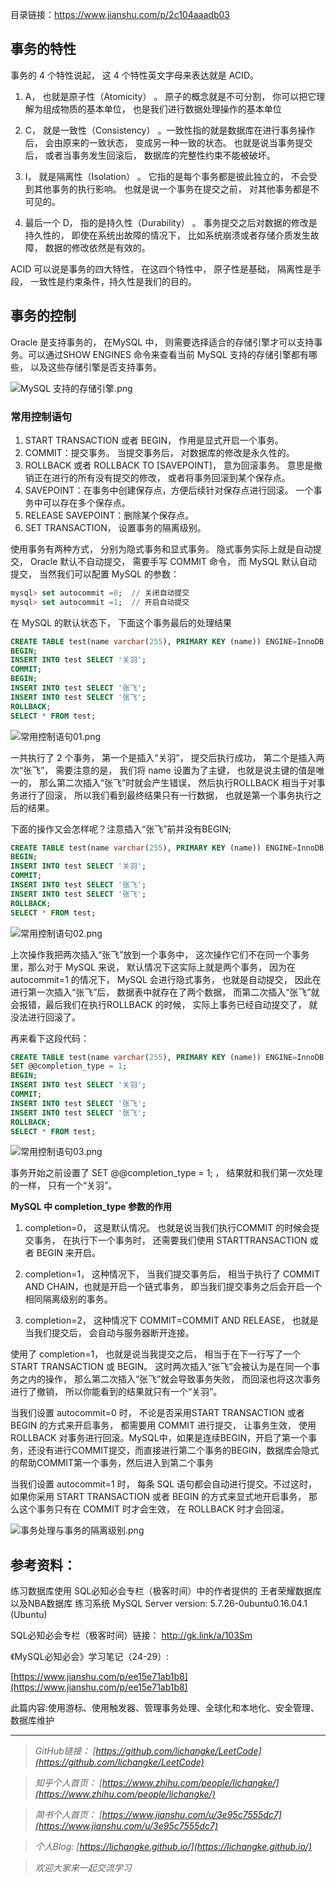 目录链接：https://www.jianshu.com/p/2c104aaadb03

## 事务的特性

事务的 4 个特性说起， 这 4 个特性英文字母来表达就是 ACID。


1. A， 也就是原子性（Atomicity） 。 原子的概念就是不可分割， 你可以把它理解为组成物质的基本单位， 也是我们进行数据处理操作的基本单位

2. C， 就是一致性（Consistency） 。一致性指的就是数据库在进行事务操作后， 会由原来的一致状态， 变成另一种一致的状态。 也就是说当事务提交后， 或者当事务发生回滚后， 数据库的完整性约束不能被破坏。

3. I， 就是隔离性（Isolation） 。 它指的是每个事务都是彼此独立的， 不会受到其他事务的执行影响。 也就是说一个事务在提交之前， 对其他事务都是不可见的。

4. 最后一个 D， 指的是持久性（Durability） 。 事务提交之后对数据的修改是持久性的， 即使在系统出故障的情况下， 比如系统崩溃或者存储介质发生故障， 数据的修改依然是有效的。

ACID 可以说是事务的四大特性， 在这四个特性中， 原子性是基础， 隔离性是手段， 一致性是约束条件，持久性是我们的目的。 

## 事务的控制

Oracle 是支持事务的， 在MySQL 中， 则需要选择适合的存储引擎才可以支持事务。可以通过SHOW ENGINES 命令来查看当前 MySQL 支持的存储引擎都有哪些， 以及这些存储引擎是否支持事务。

![MySQL 支持的存储引擎.png](https://upload-images.jianshu.io/upload_images/16846478-80daa872a411d174.png?imageMogr2/auto-orient/strip%7CimageView2/2/w/1240)

### 常用控制语句

1. START TRANSACTION 或者 BEGIN， 作用是显式开启一个事务。
2. COMMIT：提交事务。 当提交事务后， 对数据库的修改是永久性的。
3. ROLLBACK 或者 ROLLBACK TO [SAVEPOINT]， 意为回滚事务。 意思是撤销正在进行的所有没有提交的修改， 或者将事务回滚到某个保存点。
4. SAVEPOINT：在事务中创建保存点，方便后续针对保存点进行回滚。 一个事务中可以存在多个保存点。
5. RELEASE SAVEPOINT：删除某个保存点。
6. SET TRANSACTION， 设置事务的隔离级别。

使用事务有两种方式， 分别为隐式事务和显式事务。 隐式事务实际上就是自动提交， Oracle 默认不自动提交， 需要手写 COMMIT 命令， 而 MySQL 默认自动提交， 当然我们可以配置 MySQL 的参数：

```sql
mysql> set autocommit =0;  // 关闭自动提交
mysql> set autocommit =1;  // 开启自动提交
```
在 MySQL 的默认状态下， 下面这个事务最后的处理结果
```sql
CREATE TABLE test(name varchar(255), PRIMARY KEY (name)) ENGINE=InnoDB;
BEGIN;
INSERT INTO test SELECT '关羽';
COMMIT;
BEGIN;
INSERT INTO test SELECT '张飞';
INSERT INTO test SELECT '张飞';
ROLLBACK;
SELECT * FROM test;
```
![常用控制语句01.png](https://upload-images.jianshu.io/upload_images/16846478-855616d0b6678141.png?imageMogr2/auto-orient/strip%7CimageView2/2/w/1240)

一共执行了 2 个事务， 第一个是插入“关羽”， 提交后执行成功， 第二个是插入两次“张飞”， 需要注意的是， 我们将 name 设置为了主键， 也就是说主键的值是唯一的， 那么第二次插入“张飞”时就会产生错误， 然后执行ROLLBACK 相当于对事务进行了回滚， 所以我们看到最终结果只有一行数据， 也就是第一个事务执行之后的结果。

下面的操作又会怎样呢？注意插入“张飞”前并没有BEGIN;

```sql
CREATE TABLE test(name varchar(255), PRIMARY KEY (name)) ENGINE=InnoDB;
BEGIN;
INSERT INTO test SELECT '关羽';
COMMIT;
INSERT INTO test SELECT '张飞';
INSERT INTO test SELECT '张飞';
ROLLBACK;
SELECT * FROM test;
```
![常用控制语句02.png](https://upload-images.jianshu.io/upload_images/16846478-788e3ef663ea10d4.png?imageMogr2/auto-orient/strip%7CimageView2/2/w/1240)

 上次操作我把两次插入“张飞”放到一个事务中， 这次操作它们不在同一个事务里，那么对于 MySQL 来说， 默认情况下这实际上就是两个事务， 因为在 autocommit=1 的情况下， MySQL 会进行隐式事务， 也就是自动提交， 因此在进行第一次插入“张飞”后， 数据表中就存在了两个数据， 而第二次插入“张飞”就会报错，最后我们在执行ROLLBACK 的时候， 实际上事务已经自动提交了， 就没法进行回滚了。

再来看下这段代码：

```sql
CREATE TABLE test(name varchar(255), PRIMARY KEY (name)) ENGINE=InnoDB;
SET @@completion_type = 1;
BEGIN;
INSERT INTO test SELECT '关羽';
COMMIT;
INSERT INTO test SELECT '张飞';
INSERT INTO test SELECT '张飞';
ROLLBACK;
SELECT * FROM test;
```
![常用控制语句03.png](https://upload-images.jianshu.io/upload_images/16846478-ea524bd117c980bf.png?imageMogr2/auto-orient/strip%7CimageView2/2/w/1240)

事务开始之前设置了 SET @@completion_type = 1; ， 结果就和我们第一次处理的一样， 只有一个“关羽”。

**MySQL 中 completion_type 参数的作用**

1. completion=0， 这是默认情况。 也就是说当我们执行COMMIT 的时候会提交事务， 在执行下一个事务时， 还需要我们使用 STARTTRANSACTION 或者 BEGIN 来开启。

2. completion=1， 这种情况下， 当我们提交事务后， 相当于执行了 COMMIT AND CHAIN，也就是开启一个链式事务， 即当我们提交事务之后会开启一个相同隔离级别的事务。

3. completion=2， 这种情况下 COMMIT=COMMIT AND RELEASE， 也就是当我们提交后， 会自动与服务器断开连接。

使用了 completion=1， 也就是说当我提交之后， 相当于在下一行写了一个START TRANSACTION 或 BEGIN。 这时两次插入“张飞”会被认为是在同一个事务之内的操作， 那么第二次插入“张飞”就会导致事务失败， 而回滚也将这次事务进行了撤销， 所以你能看到的结果就只有一个“关羽”。

当我们设置 autocommit=0 时， 不论是否采用START TRANSACTION 或者 BEGIN 的方式来开启事务， 都需要用 COMMIT 进行提交， 让事务生效， 使用 ROLLBACK 对事务进行回滚。MySQL中，如果是连续BEGIN，开启了第一个事务，还没有进行COMMIT提交，而直接进行第二个事务的BEGIN，数据库会隐式的帮助COMMIT第一个事务，然后进入到第二个事务

当我们设置 autocommit=1 时， 每条 SQL 语句都会自动进行提交。不过这时， 如果你采用 START TRANSACTION 或者 BEGIN 的方式来显式地开启事务， 那么这个事务只有在 COMMIT 时才会生效， 在 ROLLBACK 时才会回滚。


![事务处理与事务的隔离级别.png](https://upload-images.jianshu.io/upload_images/16846478-2489504dd6110e55.png?imageMogr2/auto-orient/strip%7CimageView2/2/w/1240)





## 参考资料：
练习数据库使用 SQL必知必会专栏（极客时间）中的作者提供的 王者荣耀数据库以及NBA数据库
练习系统  MySQL Server version: 5.7.26-0ubuntu0.16.04.1 (Ubuntu)

SQL必知必会专栏（极客时间）链接： 
http://gk.link/a/103Sm

《MySQL必知必会》学习笔记（24-29）:

[https://www.jianshu.com/p/ee15e71ab1b8](https://www.jianshu.com/p/ee15e71ab1b8)

此篇内容:使用游标、使用触发器、管理事务处理、全球化和本地化、安全管理、数据库维护

----
>*GitHub链接：*
>*[https://github.com/lichangke/LeetCode](https://github.com/lichangke/LeetCode)*

>*知乎个人首页：*
>*[https://www.zhihu.com/people/lichangke/](https://www.zhihu.com/people/lichangke/)*

>*简书个人首页：*
>*[https://www.jianshu.com/u/3e95c7555dc7](https://www.jianshu.com/u/3e95c7555dc7)*

>*个人Blog:*
>*[https://lichangke.github.io/](https://lichangke.github.io/)*

>*欢迎大家来一起交流学习*
